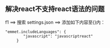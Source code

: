 
## 解决react不支持react语法的问题

f1 ==> 搜索 settings.json ==> 添加如下内容至{}内：

```
"emmet.includeLanguages": {
        "javascript": "javascriptreact"
     }

```
